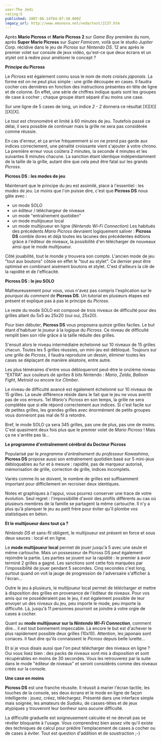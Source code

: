 ```yaml
---
user:The Jedi
rating:5
published: 2007-06-14T04:07:30.000Z
legacy_url: http://www.emunova.net/veda/test/2137.htm
---
```

Après **Mario Picross** et **Mario Picross 2** sur _Game Boy_ première du nom, après **Super Mario Picross** sur _Super Famicom_, voilà que le studio _Jupiter Corp._ récidive dans le jeu de _Picross_ sur _Nintendo DS_. 12 ans après le premier volet sur console de jeux vidéo, qu'est-ce que deux écrans et un stylet ont à redire pour améliorer le concept ?  

  

  

**Principe du Picross**  

Le _Picross_ est également connu sous le nom de _mots croisés japonais_. La forme est on ne peut plus simple : une grille découpée en cases. Il faudra cocher ces dernières en fonction des instructions présentes en tête de ligne et de colonne. En effet, une série de chiffres indique quels sont les groupes de case à cocher ; chaque groupe étant séparé d'au moins une case.  

Sur une ligne de 5 cases de long, un indice _2 - 2_ donnera ce résultat \[X\]\[X\]\[ \]\[X\]\[X\].  

  

Le tout est chronométré et limité à 60 minutes de jeu. Toutefois passé ce délai, il sera possible de continuer mais la grille ne sera pas considérée comme réussie.  

En cas d'erreur, et ça arrive fréquemment si on ne prend pas garde aux indices correctement, une pénalité croissante vient s'ajouter à votre chrono. La première erreur vous coûtera 2 minutes, la seconde 4 minutes et les suivantes 8 minutes chacune. La sanction étant identique indépendamment de la taille de la grille, autant dire que cela peut être fatal sur les grands _Picross_.  

  

  

**Picross DS : les modes de jeu**  

Maintenant que le principe du jeu est assimilé, place à l'essentiel : les _modes de jeu_. Le moins que l'on puisse dire, c'est que **Picross DS** nous gâte avec :


* un mode SOLO 
* un éditeur / téléchargeur de niveaux 
* un mode "entraînement quotidien" 
* un mode multijoueur local 
* un mode multijoueur en ligne (_Nintendo Wi-Fi Connection_)
Les habitués des précédents _Mario Picross_ devraient logiquement saliver : **Picross DS** comble dores et déjà toutes les lacunes des précédentes éditions grâce à l'éditeur de niveaux, la possibilité d'en télécharger de nouveaux ainsi que le mode multijoueur.  

  

Côté jouabilité, tout le monde y trouvera son compte. L'ancien mode de jeu "tout aux boutons" côtoie en effet le "tout au stylet". Ce dernier peut être optimisé en combinant aisément boutons et stylet. C'est d'ailleurs la clé de la rapidité et de l'efficacité.  

  

  

**Picross DS : le jeu SOLO**  

Malheureusement pour vous, vous n'avez pas compris l'explication sur le _pourquoi du comment_ de **Picross DS**. Un tutorial en plusieurs étapes est présent et explique pas à pas le principe du _Picross_.  

  

Le reste du mode SOLO est composé de trois niveaux de difficulté pour des grilles allant du 5x5 au 25x20 (oui oui, 25x20).  

  

Pour bien débuter, **Picross DS** vous proposera quinze grilles faciles. Le but étant d'habituer le joueur à la logique du _Picross_. Ce niveau de difficulté remplit bien son rôle grâce à la taille réduite des grilles.  

  

S'ensuit alors le niveau intermédiaire échelonné sur 10 niveaux de 15 grilles chacun. Toutes les 5 grilles réussies, un mini-jeu est débloqué. Toujours sur une grille de _Picross_, il faudra reproduire un dessin, éliminer toutes les cases se déplaçant de manière aléatoire, entre autre.  

Les plus téméraires d'entre vous débloqueront peut-être le onzième niveau "EXTRA" aux couleurs de _sprites_ 8 bits Nintendo : _Mario_, _Zelda_, _Balloon Fight_, _Metroid_ ou encore _Ice Climber_.  

  

Le niveau de difficulté avancé est également échelonné sur 10 niveaux de 15 grilles. La seule différence réside dans le fait que le jeu ne vous avertit pas de vos erreurs. Tel _Wario's Picross_ en son temps, la grille ne sera complétée que si elle répond correctement aux indices. Si c'est facile sur de petites grilles, les grandes grilles avec énormément de petits groupes vous donneront pas mal de fil à retordre.  

  

Bref, le mode SOLO ça sera 345 grilles, pas une de plus, pas une de moins. C'est quasiment deux fois plus que le premier volet de _Mario Picross_ ! Mais ça ne s'arrête pas là...  

  

  

**Le programme d'entraînement cérébral du Docteur Picross**  

Popularisé par le _programme d'entraînement du professeur Kawashima_, **Picross DS** propose aussi son entraînement quotidien basé sur 5 mini-jeux débloquables au fur et à mesure : rapidité, pas de marqueur autorisé, mémorisation de grille, correction de grille, indices incomplets.  

Variés comme ils se doivent, le nombre de grilles est suffisamment important pour difficilement en recroiser deux identiques.  

  

Notes et graphiques à l'appui, vous pourrez conserver une trace de votre évolution. Seul regret : l'impossibilité d'avoir des profils différents au cas où plusieurs membres de la famille se partagent la même cartouche. Il n'y a plus qu'à planquer le jeu au petit frère pour éviter qu'il plombe vos statistiques en béton.  

  

  

**Et le multijoueur dans tout ça ?**  

_Nintendo DS_ et sans-fil obligent, le multijoueur est présent en force et sous deux sauces : local et en ligne.  

  

Le **mode multijoueur local** permet de jouer jusqu'à 5 avec une seule et même cartouche. Mais un possesseur de Picross DS peut également rejoindre la partie. Les parties se jouent sur la rapidité : le premier à avoir terminé 2 grilles a gagné. Les sanctions sont cette fois marquées par l'impossibilité de jouer pendant 5 secondes. Cinq secondes c'est long, surtout quand on voit la jauge de progression de l'adversaire s'afficher à l'écran...  

  

Outre le jeu à plusieurs, le multijoueur local permet de télécharger et mettre à disposition des grilles en provenance de l'éditeur de niveaux. Pour vos amis qui ne posséderaient pas le jeu, il est également possible de leur envoyer un des niveaux du jeu, peu importe le mode, peu importe la difficulté. Là, jusqu'à 11 personnes pourront se joindre à votre orgie de cases à cocher.  

  

Quant au **mode multijoueur sur la _Nintendo Wi-Fi Connection_**, comment dire... il est tout bonnement impeccable. Là encore le but est d'achever le plus rapidement possible deux grilles (10x10). Attention, les japonais sont coriaces. Il faut dire qu'ils connaissent le _Picross_ depuis belle lurette...  

Et si je vous disais aussi que l'on peut télécharger des niveaux en ligne ? Oui vous lisez bien : des packs de niveaux sont mis à disposition et sont récupérables en moins de 30 secondes. Vous les retrouverez par la suite dans le mode "éditeur de niveaux" et seront considérés comme des niveaux créés sur la console.  

  

  

**Une case en moins**  

**Picross DS** est une franche réussite. Il réussit à marier l'écran tactile, les touches de la console, ses deux écrans et le mode en ligne de façon intelligente : jouez, créez, téléchargez. Présenté dans une interface simple mais soignée, les amateurs de _Sudoku_, de casses-têtes et de jeux atypiques y trouveront leur bonheur sans aucune difficulté.  

La difficulté graduelle est soigneusement calculée et ne devrait pas se révéler bloquante à l'usage. Vous comprendrez bien assez vite qu'il existe des techniques de calcul pour prédire l'emplacement de cases à cocher ou de cases à éviter. Tout est question d'addition et de soustraction ;-)